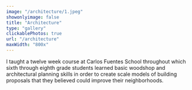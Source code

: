 ```yaml
---
image: "/architecture/1.jpeg"
showonlyimage: false
title: "Architecture"
type: "gallery"
clickablePhotos: true
url: "/architecture"
maxWidth: "800x"
---
```


I taught a twelve week course at Carlos Fuentes School throughout which sixth through eighth grade students learned basic woodshop and architectural planning skills in order to create scale models of building proposals that they believed could improve their neighborhoods.
